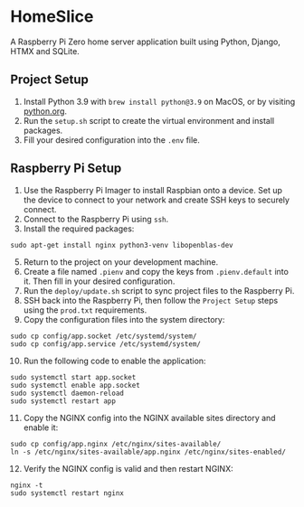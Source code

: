 # HomeSlice

A Raspberry Pi Zero home server application built using Python, Django, HTMX and SQLite.

## Project Setup

1. Install Python 3.9 with `brew install python@3.9` on MacOS, or by visiting [python.org](https://www.python.org/downloads/).
2. Run the `setup.sh` script to create the virtual environment and install packages.
3. Fill your desired configuration into the `.env` file.

## Raspberry Pi Setup

1. Use the Raspberry Pi Imager to install Raspbian onto a device. Set up the device to connect to your network and create SSH keys to securely connect.
2. Connect to the Raspberry Pi using `ssh`.
4. Install the required packages:
```
sudo apt-get install nginx python3-venv libopenblas-dev
```
5. Return to the project on your development machine.
6. Create a file named `.pienv` and copy the keys from `.pienv.default` into it. Then fill in your desired configuration.
7. Run the `deploy/update.sh` script to sync project files to the Raspberry Pi.
8. SSH back into the Raspberry Pi, then follow the `Project Setup` steps using the `prod.txt` requirements.
9. Copy the configuration files into the system directory:
```
sudo cp config/app.socket /etc/systemd/system/
sudo cp config/app.service /etc/systemd/system/
```
10. Run the following code to enable the application:
```
sudo systemctl start app.socket
sudo systemctl enable app.socket
sudo systemctl daemon-reload
sudo systemctl restart app
```
11. Copy the NGINX config into the NGINX available sites directory and enable it:
```
sudo cp config/app.nginx /etc/nginx/sites-available/
ln -s /etc/nginx/sites-available/app.nginx /etc/nginx/sites-enabled/
```
12. Verify the NGINX config is valid and then restart NGINX:
```
nginx -t
sudo systemctl restart nginx
```
